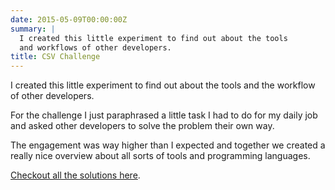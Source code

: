 ```yaml
---
date: 2015-05-09T00:00:00Z
summary: |
  I created this little experiment to find out about the tools
  and workflows of other developers.
title: CSV Challenge
---
```


I created this little experiment to find out about the tools and the workflow of other developers.

For the challenge I just paraphrased a little task I had to do for my daily job
and asked other developers to solve the problem their own way.

The engagement was way higher than I expected and together we created a really nice overview about all sorts of tools and programming languages.

[Checkout all the solutions here](https://gist.github.com/jorinvo/2e43ffa981a97bc17259).
